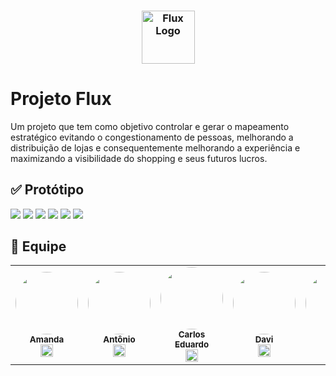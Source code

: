 <h3 align="center">
  <img src="https://i.imgur.com/CA5GE25.png" alt="Flux Logo" height="85"/>
</h3>

# Projeto Flux
Um projeto que tem como objetivo controlar e gerar o mapeamento estratégico evitando o congestionamento de pessoas, melhorando a distribuição de lojas e consequentemente melhorando a experiência e maximizando a visibilidade do shopping e seus futuros lucros. 

## ✅ Protótipo
<img  src="https://i.imgur.com/e1G4tea.jpg" />
<img  src="https://i.imgur.com/cCWK0gw.jpg" />
<img  src="https://i.imgur.com/3tkYNaA.jpg" />
<img  src="https://i.imgur.com/oouILBM.jpg" />
<img  src="https://i.imgur.com/g3NvYaQ.jpg" />
<img  src="https://i.imgur.com/qeCH6xr.jpg" />


## 👤 Equipe
<table>

<td  align="center"><a  href="https://github.com/amandaribeiro1" ><img  style="border-radius: 50%;"  src="https://i.imgur.com/lqb9Avx.jpg"  width="100px;"/><br/><sub><b>Amanda </b></sub></a><br /><a  href="https://github.com/amandaribeiro1" ><img  src="https://cdn.jsdelivr.net/gh/devicons/devicon/icons/github/github-original.svg"  width="20"/></a>
</td>
<td  align="center"><a  href="https://github.com/a" ><img  style="border-radius: 50%;"  src=""  width="100px;"/><br/><sub><b>Antônio </b></sub></a><br /><a  href="https://github.com/" ><img  src="https://cdn.jsdelivr.net/gh/devicons/devicon/icons/github/github-original.svg"  width="20"/></a>
</td>
<td  align="center"><a  href="https://github.com/" ><img  style="border-radius: 50%;"  src=""  width="100px;"/><br/><sub><b>Carlos <br> Eduardo </b></sub></a><br /><a  href="https://github.com/" ><img  src="https://cdn.jsdelivr.net/gh/devicons/devicon/icons/github/github-original.svg"  width="20"/></a>
</td>
<td  align="center"><a  href="https://github.com/" ><img  style="border-radius: 50%;"  src=""  width="100px;"/><br/><sub><b>Davi </b></sub></a><br /><a  href="https://github.com/" ><img  src="https://cdn.jsdelivr.net/gh/devicons/devicon/icons/github/github-original.svg"  width="20"/></a>
</td>
<td  align="center"><a  href="https://github.com/" ><img  style="border-radius: 50%;"  src=""  width="100px;"/><br/><sub><b>Enzo </b></sub></a><br /><a  href="https://github.com/" ><img  src="https://cdn.jsdelivr.net/gh/devicons/devicon/icons/github/github-original.svg"  width="20"/></a>
</td>
<td  align="center"><a  href="https://github.com/" ><img  style="border-radius: 50%;"  src=""  width="100px;"/><br/><sub><b>Felipe<br>Baamonde </b></sub></a><br /><a  href="https://github.com/" ><img  src="https://cdn.jsdelivr.net/gh/devicons/devicon/icons/github/github-original.svg"  width="20"/></a>
</td>


</table>

